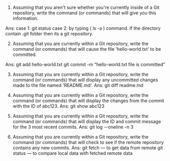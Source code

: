 1. Assuming that you aren't sure whether you're currently inside of a Git repository, write the command (or commands) that will give you this information.

Ans: case 1:  git status
		case 2: by typing ( ls -a ) command. If the directory contain .git folder then its a git repository. 

2.  Assuming that you are currently within a Git repository, write the command (or commands) that will cause the file 'hello-world.txt' to be committed.
	
Ans:  git add hello-world.txt
		 git commit -m “hello-world.txt file is committed”

3. Assuming that you are currently within a Git repository, write the command (or commands) that will display any uncommitted changes made to the file named 'README.md'.
	Ans:  git diff readme.md

4. Assuming that you are currently within a Git repository, write the command (or commands) that will display the changes from the commit with the ID of abc123.
	Ans: git show abc123

5. Assuming that you are currently within a Git repository, write the command (or commands) that will display the ID and commit message for the 3 most recent commits.
	Ans:  git log --oneline -n 3	

6. Assuming that you are currently within a Git repository, write the command (or commands) that will check to see if the remote repository contains any new commits.
	Ans:  git fetch — to get data from remote
		git status — to compare local data with fetched remote data